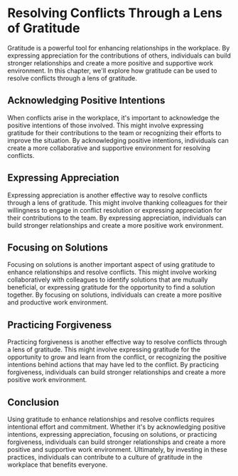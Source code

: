 Resolving Conflicts Through a Lens of Gratitude
=====================================================================================================

Gratitude is a powerful tool for enhancing relationships in the workplace. By expressing appreciation for the contributions of others, individuals can build stronger relationships and create a more positive and supportive work environment. In this chapter, we'll explore how gratitude can be used to resolve conflicts through a lens of gratitude.

Acknowledging Positive Intentions
---------------------------------

When conflicts arise in the workplace, it's important to acknowledge the positive intentions of those involved. This might involve expressing gratitude for their contributions to the team or recognizing their efforts to improve the situation. By acknowledging positive intentions, individuals can create a more collaborative and supportive environment for resolving conflicts.

Expressing Appreciation
-----------------------

Expressing appreciation is another effective way to resolve conflicts through a lens of gratitude. This might involve thanking colleagues for their willingness to engage in conflict resolution or expressing appreciation for their contributions to the team. By expressing appreciation, individuals can build stronger relationships and create a more positive work environment.

Focusing on Solutions
---------------------

Focusing on solutions is another important aspect of using gratitude to enhance relationships and resolve conflicts. This might involve working collaboratively with colleagues to identify solutions that are mutually beneficial, or expressing gratitude for the opportunity to find a solution together. By focusing on solutions, individuals can create a more positive and productive work environment.

Practicing Forgiveness
----------------------

Practicing forgiveness is another effective way to resolve conflicts through a lens of gratitude. This might involve expressing gratitude for the opportunity to grow and learn from the conflict, or recognizing the positive intentions behind actions that may have led to the conflict. By practicing forgiveness, individuals can build stronger relationships and create a more positive work environment.

Conclusion
----------

Using gratitude to enhance relationships and resolve conflicts requires intentional effort and commitment. Whether it's by acknowledging positive intentions, expressing appreciation, focusing on solutions, or practicing forgiveness, individuals can build stronger relationships and create a more positive and supportive work environment. Ultimately, by investing in these practices, individuals can contribute to a culture of gratitude in the workplace that benefits everyone.


